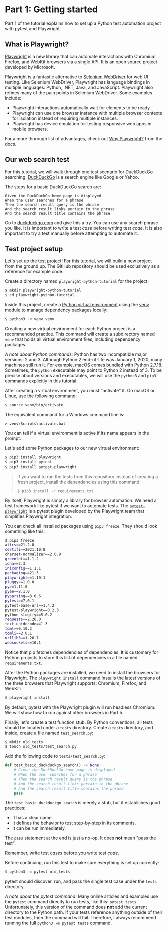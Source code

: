 # Part 1: Getting started

Part 1 of the tutorial explains how to set up a Python test automation project with pytest and Playwright.


## What is Playwright?

[Playwright](https://playwright.dev/python/) is a new library that can automate interactions with Chromium, Firefox, and WebKit browsers via a single API.
It is an open source project developed by Microsoft.

Playwright is a fantastic alternative to [Selenium WebDriver](https://www.selenium.dev/) for web UI testing.
Like Selenium WebDriver, Playwright has language bindings in multiple languages: Python, .NET, Java, and JavaScript.
Playwright also refines many of the pain points in Selenium WebDriver.
Some examples include:

* Playwright interactions automatically wait for elements to be ready.
* Playwright can use one browser instance with multiple browser contexts for isolation instead of requiring multiple instances.
* Playwright has device emulation for testing responsive web apps in mobile browsers.

For a more thorough list of advantages, check out
[Why Playwright?](https://playwright.dev/python/docs/why-playwright/)
from the docs.


## Our web search test

For this tutorial, we will walk through one test scenario for DuckDuckGo searching.
[DuckDuckGo](https://duckduckgo.com/) is a search engine like Google or Yahoo.

The steps for a basic DuckDuckGo search are:

```gherkin
Given the DuckDuckGo home page is displayed
When the user searches for a phrase
Then the search result query is the phrase
And the search result links pertain to the phrase
And the search result title contains the phrase
```

Go to [duckduckgo.com](https://duckduckgo.com/) and give this a try.
You can use any search phrase you like.
It is important to write a test *case* before writing test *code*.
It is also important to try a test manually before attempting to automate it.


## Test project setup

Let's set up the test project!
For this tutorial, we will build a new project from the ground up.
The GitHub repository should be used exclusively as a reference for example code.

Create a directory named `playwright-python-tutorial` for the project:

```bash
$ mkdir playwright-python-tutorial
$ cd playwright-python-tutorial
```

Inside this project, create a [Python virtual environment](https://docs.python.org/3/tutorial/venv.html)
using the [venv](https://docs.python.org/3/library/venv.html) module
to manage dependency packages locally:

```bash
$ python3 -m venv venv
```

Creating a new virtual environment for each Python project is a recommended practice.
This command will create a subdirectory named `venv` that holds all virtual environment files, including dependency packages.

*A note about Python commands:*
Python has two incompatible major versions: 2 and 3.
Although Python 2 end-of-life was January 1, 2020, many machines still run it.
For example, macOS comes bundled with Python 2.7.18.
Sometimes, the `python` executable may point to Python 2 instead of 3.
To be precise about versions and executables, we will use the `python3` and `pip3` commands explicitly in this tutorial.

After creating a virtual environment, you must "activate" it.
On macOS or Linux, use the following command:

```bash
$ source venv/bin/activate
```

The equivalent command for a Windows command line is:

```
> venv\Scripts\activate.bat
```

You can tell if a virtual environment is active if its name appears in the prompt.

Let's add some Python packages to our new virtual environment:

```bash
$ pip3 install playwright
$ pip3 install pytest
$ pip3 install pytest-playwright
```

> If you want to run the tests from this repository instead of creating a fresh project,
> install the dependencies using this command:
>  
> `$ pip3 install -r requirements.txt`

By itself, Playwright is simply a library for browser automation.
We need a test framework like pytest if we want to automate tests.
The [`pytest-playwright`](https://playwright.dev/python/docs/test-runners)
is a pytest plugin developed by the Playwright team that simplifies Playwright integration.

You can check all installed packages using `pip3 freeze`.
They should look something like this:

```bash
$ pip3 freeze
attrs==21.2.0
certifi==2021.10.8
charset-normalizer==2.0.8
greenlet==1.1.2
idna==3.3
iniconfig==1.1.1
packaging==21.3
playwright==1.19.1
pluggy==1.0.0
py==1.11.0
pyee==8.1.0
pyparsing==3.0.6
pytest==7.0.1
pytest-base-url==1.4.2
pytest-playwright==0.2.3
python-slugify==5.0.2
requests==2.26.0
text-unidecode==1.3
toml==0.10.2
tomli==2.0.1
urllib3==1.26.7
websockets==10.1
```

Notice that pip fetches dependencies of dependencies.
It is customary for Python projects to store this list of dependencies in a file named `requirements.txt`.

After the Python packages are installed, we need to install the browsers for Playwright.
The `playwright install` command installs the latest versions of the three browsers that Playwright supports:
Chromium, Firefox, and WebKit:

```bash
$ playwright install
```

By default, pytest with the Playwright plugin will run headless Chromium.
We will show how to run against other browsers in Part 5.

Finally, let's create a test function stub.
By Python conventions, all tests should be located under a `tests` directory.
Create a `tests` directory, and inside, create a file named `test_search.py`:

```bash
$ mkdir old_tests
$ touch old_tests/test_search.py
```

Add the following code to `tests/test_search.py`:

```python
def test_basic_duckduckgo_search() -> None:
    # Given the DuckDuckGo home page is displayed
    # When the user searches for a phrase
    # Then the search result query is the phrase
    # And the search result links pertain to the phrase
    # And the search result title contains the phrase
    pass
```

The `test_basic_duckduckgo_search` is merely a stub, but it establishes good practices:

* It has a clear name.
* It defines the behavior to test step-by-step in its comments.
* It can be run immediately.

The `pass` statement at the end is just a no-op.
It does **not** mean "pass the test".

Remember, write test *cases* before you write test *code*.

Before continuing, run this test to make sure everything is set up correctly:

```bash
$ python3 -m pytest old_tests
```

pytest should discover, run, and pass the single test case under the `tests` directory.

*A note about the pytest command:*
Many online articles and examples use the `pytest` command directly to run tests, like this: `pytest tests`.
Unfortunately, this version of the command does **not** add the current directory to the Python path.
If your tests reference anything outside of their test modules, then the command will fail.
Therefore, I always recommend running the full `python3 -m pytest tests` command.
